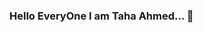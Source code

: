 ### Hello EveryOne I am Taha Ahmed... 👋

<!--
**taha123618/taha123618** is a ✨ _special_ ✨ repository because its `README.md` (this file) appears on your GitHub profile.

Here are some ideas to get you started:
👋 Hi, I’m @taha-ahmed-khan
👀 I’m interested in Web development and Mobile Apps development.
🌱 I’m currently learning Mobile development or MERN Development.
💞️ I’m looking to collaborate on ...
📫 You can contact me by email tahaahmedanees2@gmail.com
-->
